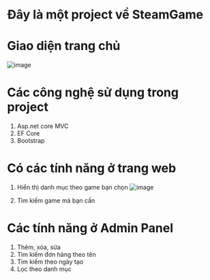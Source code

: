 # Đây là một project về SteamGame

# Giao diện trang chủ
![image](https://user-images.githubusercontent.com/72533521/169996940-5246a1e5-19ba-454c-8690-f298f933e3d7.png)

# Các công nghệ sử dụng trong project
 
1. Asp.net core MVC
2. EF Core
3. Bootstrap

# Có các tính năng ở trang web

1. Hiển thị danh mục theo game bạn chọn
![image](https://user-images.githubusercontent.com/72533521/169997504-f9429d2b-25f0-4a30-8a99-3f0b731df8bb.png)

2. Tìm kiếm game mà bạn cần

# Các tính năng ở Admin Panel

1. Thêm, xóa, sửa
2. Tìm kiếm đơn hàng theo tên
3. Tìm kiếm theo ngày tạo
4. Lọc theo danh mục

